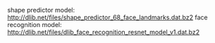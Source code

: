shape predictor model: http://dlib.net/files/shape_predictor_68_face_landmarks.dat.bz2
face recognition model: http://dlib.net/files/dlib_face_recognition_resnet_model_v1.dat.bz2
